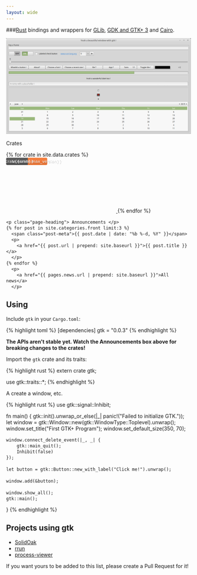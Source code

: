 ```yaml
---
layout: wide
---
```


<div class="intro-col-wrapper">
  <div class="intro-col intro-col-1" markdown="1">

###[Rust] bindings and wrappers for [GLib], [GDK and GTK+ 3][GTK] and [Cairo].

[![GTK screenshot](gtk.png)](gtk.png)

[Rust]: https://www.rust-lang.org/
[GLib]: https://developer.gnome.org/glib/stable/
[GTK]: https://developer.gnome.org/gtk3/stable/
[Cairo]: http://cairographics.org/documentation/

  </div>

  <div class="intro-col intro-col-2">
    <p class="page-heading"> Crates </p>
    {% for crate in site.data.crates %}
      <a class="badge" href="https://crates.io/crates/{{crate.name}}">
        <span class="icon-crate">
          <svg xmlns="http://www.w3.org/2000/svg">
            <linearGradient id="b" x2="0" y2="100%">
              <stop offset="0" stop-color="#bbb" stop-opacity=".1"/>
              <stop offset="1" stop-opacity=".1"/>
            </linearGradient>
            <mask id="a"><rect width="112" height="20" rx="3" fill="#fff"/></mask>
            <g mask="url(#a)">
              <path fill="#555" d="M0 0h59v20H0z"/><path fill="#fe7d37" d="M59 0h53v20H59z"/>
              <path fill="url(#b)" d="M0 0h112v20H0z"/>
            </g>
            <g fill="#fff" text-anchor="middle" font-size="11"
              font-family="DejaVu Sans,Verdana,Geneva,sans-serif">
              <text x="29.5" y="15" fill="#010101" fill-opacity=".3">{{crate.name}}</text>
              <text x="29.5" y="14">{{crate.name}}</text>
              <text x="84.5" y="15" fill="#010101" fill-opacity=".3">v{{crate.max_version}}</text>
              <text x="84.5" y="14">v{{crate.max_version}}</text>
            </g>
          </svg>
        </span>
      </a>
    {% endfor %}

    <p class="page-heading"> Announcements </p>
    {% for post in site.categories.front limit:3 %}
      <span class="post-meta">{{ post.date | date: "%b %-d, %Y" }}</span>
      <p>
        <a href="{{ post.url | prepend: site.baseurl }}">{{ post.title }}</a>
      </p>
    {% endfor %}
      <p>
        <a href="{{ pages.news.url | prepend: site.baseurl }}">All news</a>
      </p>
  </div>
</div>

## Using

Include `gtk` in your `Cargo.toml`:

{% highlight toml %}
[dependencies]
gtk = "0.0.3"
{% endhighlight %}

__The APIs aren't stable yet. Watch the Announcements box above for breaking changes to the crates!__

Import the `gtk` crate and its traits:

{% highlight rust %}
extern crate gtk;

use gtk::traits::*;
{% endhighlight %}

A create a window, etc.

{% highlight rust %}
use gtk::signal::Inhibit;

fn main() {
    gtk::init().unwrap_or_else(|_| panic!("Failed to initialize GTK."));
    let window = gtk::Window::new(gtk::WindowType::Toplevel).unwrap();
    window.set_title("First GTK+ Program");
    window.set_default_size(350, 70);

    window.connect_delete_event(|_, _| {
        gtk::main_quit();
        Inhibit(false)
    });

    let button = gtk::Button::new_with_label("Click me!").unwrap();

    window.add(&button);

    window.show_all();
    gtk::main();
}
{% endhighlight %}

## Projects using gtk
* [SolidOak](https://github.com/oakes/SolidOak)
* [rrun](https://github.com/buster/rrun)
* [process-viewer](https://github.com/GuillaumeGomez/process-viewer)

If you want yours to be added to this list, please create a Pull Request for it!

